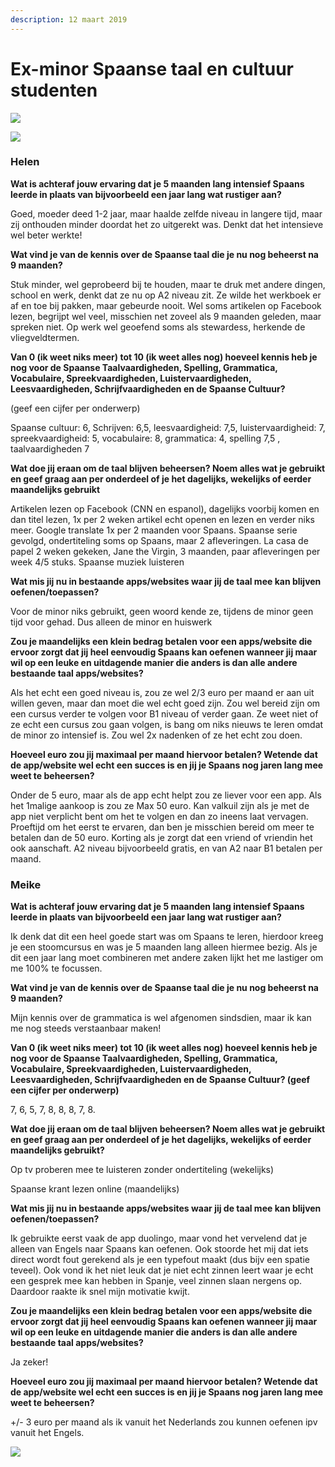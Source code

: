 ```yaml
---
description: 12 maart 2019
---
```


# Ex-minor Spaanse taal en cultuur studenten

![](../../.gitbook/assets/img_1378.JPG)

![](../../.gitbook/assets/logboek-scan-31-maart-3-1.jpg)

###  **Helen** 

**Wat is achteraf jouw ervaring dat je 5 maanden lang intensief Spaans leerde in plaats van bijvoorbeeld een jaar lang wat rustiger aan?**

Goed, moeder deed 1-2 jaar, maar haalde zelfde niveau in langere tijd, maar zij onthouden minder doordat het zo uitgerekt was. Denkt dat het intensieve wel beter werkte!

**Wat vind je van de kennis over de Spaanse taal die je nu nog beheerst na 9 maanden?**

Stuk minder, wel geprobeerd bij te houden, maar te druk met andere dingen, school en werk, denkt dat ze nu op A2 niveau zit. Ze wilde het werkboek er af en toe bij pakken, maar gebeurde nooit. Wel soms artikelen op Facebook lezen, begrijpt wel veel, misschien net zoveel als 9 maanden geleden, maar spreken niet. Op werk wel geoefend soms als stewardess, herkende de vliegveldtermen.

**Van 0 \(ik weet niks meer\) tot 10 \(ik weet alles nog\) hoeveel kennis heb je nog voor de Spaanse Taalvaardigheden, Spelling, Grammatica, Vocabulaire,  Spreekvaardigheden, Luistervaardigheden, Leesvaardigheden, Schrijfvaardigheden en de Spaanse Cultuur?** 

\(geef een cijfer per onderwerp\)

Spaanse cultuur: 6, Schrijven: 6,5, leesvaardigheid: 7,5, luistervaardigheid: 7, spreekvaardigheid: 5, vocabulaire: 8, grammatica: 4, spelling 7,5 , taalvaardigheden 7

**Wat doe jij eraan om de taal blijven beheersen? Noem alles wat je gebruikt en geef graag aan per onderdeel of je het dagelijks, wekelijks of eerder maandelijks gebruikt**

Artikelen lezen op Facebook \(CNN en espanol\), dagelijks voorbij komen en dan titel lezen, 1x per 2 weken artikel echt openen en lezen en verder niks meer. Google translate 1x per 2 maanden voor Spaans. Spaanse serie gevolgd, ondertiteling soms op Spaans, maar 2 afleveringen. La casa de papel 2 weken gekeken, Jane the Virgin, 3 maanden, paar afleveringen per week 4/5 stuks. Spaanse muziek luisteren

**Wat mis jij nu in bestaande apps/websites waar jij de taal mee kan blijven oefenen/toepassen?**

Voor de minor niks gebruikt, geen woord kende ze, tijdens de minor geen tijd voor gehad. Dus alleen de minor en huiswerk

**Zou je maandelijks een klein bedrag betalen voor een apps/website die ervoor zorgt dat jij heel eenvoudig Spaans kan oefenen wanneer jij maar wil op een leuke en uitdagende manier die anders is dan alle andere bestaande taal apps/websites?** 

Als het echt een goed niveau is, zou ze wel 2/3 euro per maand er aan uit willen geven, maar dan moet die wel echt goed zijn. Zou wel bereid zijn om een cursus verder te volgen voor B1 niveau of verder gaan. Ze weet niet of ze echt een cursus zou gaan volgen, is bang om niks nieuws te leren omdat de minor zo intensief is. Zou wel 2x nadenken of ze het echt zou doen.

**Hoeveel euro zou jij maximaal per maand hiervoor betalen? Wetende dat de app/website wel echt een succes is en jij je Spaans nog jaren lang mee weet te beheersen?**

Onder de 5 euro, maar als de app echt helpt zou ze liever voor een app. Als het 1malige aankoop is zou ze Max 50 euro. Kan valkuil zijn als je met de app niet verplicht bent om het te volgen en dan zo ineens laat vervagen. Proeftijd om het eerst te ervaren, dan ben je misschien bereid om meer te betalen dan de 50 euro. Korting als je zorgt dat een vriend of vriendin het ook aanschaft. A2 niveau bijvoorbeeld gratis, en van A2 naar B1 betalen per maand.





### **Meike**

**Wat is achteraf jouw ervaring dat je 5 maanden lang intensief Spaans leerde in plaats van bijvoorbeeld een jaar lang wat rustiger aan?** 

Ik denk dat dit een heel goede start was om Spaans te leren, hierdoor kreeg je een stoomcursus en was je 5 maanden lang alleen hiermee bezig. Als je dit een jaar lang moet combineren met andere zaken lijkt het me lastiger om me 100% te focussen.

**Wat vind je van de kennis over de Spaanse taal die je nu nog beheerst na 9 maanden?**

Mijn kennis over de grammatica is wel afgenomen sindsdien, maar ik kan me nog steeds verstaanbaar maken!

**Van 0 \(ik weet niks meer\) tot 10 \(ik weet alles nog\) hoeveel kennis heb je nog voor de Spaanse Taalvaardigheden, Spelling, Grammatica, Vocabulaire,  Spreekvaardigheden, Luistervaardigheden, Leesvaardigheden, Schrijfvaardigheden en de Spaanse Cultuur? \(geef een cijfer per onderwerp\)**

7, 6, 5, 7, 8, 8, 8, 7, 8.

**Wat doe jij eraan om de taal blijven beheersen? Noem alles wat je gebruikt en geef graag aan per onderdeel of je het dagelijks, wekelijks of eerder maandelijks gebruikt?**

Op tv proberen mee te luisteren zonder ondertiteling \(wekelijks\)

Spaanse krant lezen online \(maandelijks\)

**Wat mis jij nu in bestaande apps/websites waar jij de taal mee kan blijven oefenen/toepassen?**

Ik gebruikte eerst vaak de app duolingo, maar vond het vervelend dat je alleen van Engels naar Spaans kan oefenen. Ook stoorde het mij dat iets direct wordt fout gerekend als je een typefout maakt \(dus bijv een spatie teveel\). Ook vond ik het niet leuk dat je niet echt zinnen leert waar je echt een gesprek mee kan hebben in Spanje, veel zinnen slaan nergens op. Daardoor raakte ik snel mijn motivatie kwijt. 

**Zou je maandelijks een klein bedrag betalen voor een apps/website die ervoor zorgt dat jij heel eenvoudig Spaans kan oefenen wanneer jij maar wil op een leuke en uitdagende manier die anders is dan alle andere bestaande taal apps/websites?** 

Ja zeker! 

**Hoeveel euro zou jij maximaal per maand hiervoor betalen? Wetende dat de app/website wel echt een succes is en jij je Spaans nog jaren lang mee weet te beheersen?**

+/- 3 euro per maand als ik vanuit het Nederlands zou kunnen oefenen ipv vanuit het Engels.



![](../../.gitbook/assets/logboek-scan-31-maart-4-1.jpg)

